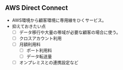 ## AWS Direct Connect
* AWS環境から顧客環境に専用線をひくサービス。
* 抑えておきたい点
  - [ ] データ移行や大量の帯域が必要な顧客の場合に使う。
  - [ ] クロスアカウント利用
  - [ ] 月額利用料
    - [ ] ポート利用料
    - [ ] データ転送量
  - [ ] オンプレミスとの連携設定など